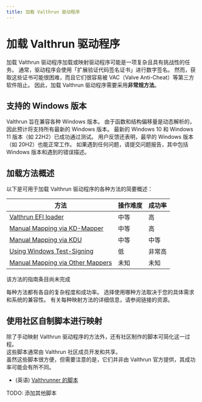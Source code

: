 ```yaml
---
title: 加载 Valthrun 驱动程序
---
```


# 加载 Valthrun 驱动程序
加载 Valthrun 驱动程序加载或映射驱动程序可能是一项复杂且具有挑战性的任务。 
通常，驱动程序会使用「扩展验证代码签名证书」进行数字签名。 
然而，获取这些证书可能很困难，而且它们很容易被 VAC（Valve Anti-Cheat）等第三方软件阻止。 
因此，加载 Valthrun 驱动程序需要采用**非常规方法**。

## 支持的 Windows 版本 
Valthrun 旨在兼容各种 Windows 版本。 
由于函数和结构偏移量是动态解析的，因此预计将支持所有最新的 Windows 版本。 
最新的 Windows 10 和 Windows 11 版本（如 22H2）已成功通过测试。 
用户反馈还表明，最早的 Windows 版本（如 20H2）也能正常工作。 
如果遇到任何问题，请提交问题报告，其中包括 Windows 版本和遇到的错误描述。

## 加载方法概述
以下是可用于加载 Valthrun 驱动程序的各种方法的简要概述：

| 方法 | 操作难度 | 成功率 |
| --- | --- | --- |
| [Valthrun EFI loader](010_getting-started/010_mapping-method/050_efi-bootloader.md) | 中等 | 高 |
| [Manual Mapping via KD-Mapper](/zh-cn/010_getting-started/010_mapping-method/010_kdmapper.md) | 中等 | 高 |
| [Manual Mapping via KDU](/zh-cn/010_getting-started/010_mapping-method/020_kdu.md) | 中等 | 中等 |
| [Using Windows Test-Signing](/zh-cn/010_getting-started/010_mapping-method/030_test-signing.md) | 低 | 非常高 |
| [Manual Mapping via Other Mappers](/zh-cn/010_getting-started/010_mapping-method/040_other-mappers.md) | 未知 | 未知 |

该方法的指南条目尚未完成

每种方法都有各自的复杂程度和成功率。 
选择使用哪种方法取决于您的具体需求和系统的兼容性。 
有关每种映射方法的详细信息，请参阅链接的资源。

## 使用社区自制脚本进行映射
除了手动映射 Valthrun 驱动程序的方法外，还有社区制作的脚本可简化这一过程。  
这些脚本通常由 Valthrun 社区成员开发和共享。  
虽然这些脚本很方便，但需要注意的是，它们并非由 Valthrun 官方提供，其成功率可能会有所不同。  

- (英语) [Valthrunner 的脚本](010_getting-started/010_mapping-method/110_community_script_valthrunner.md)
  
TODO: 添加其他脚本